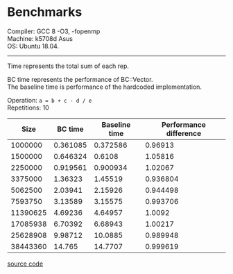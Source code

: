 # Benchmarks 

Compiler: GCC 8 -O3, -fopenmp  
Machine: k5708d Asus  
OS: Ubuntu 18.04.  

----------------------------------------------------------------------------------------
Time represents the total sum of each rep.


BC time represents the performance of BC::Vector<double>.  
The baseline time is performance of the hardcoded implementation.  
  
Operation: `a = b + c - d / e`  
Repetitions: 10

|Size | BC time | Baseline time | Performance difference |
| --- | --- | --- | --- |
|1000000|0.361085|0.372586|0.96913|
|1500000|0.646324|0.6108|1.05816|
|2250000|0.919561|0.900934|1.02067|
|3375000|1.36323|1.45519|0.936804|
|5062500|2.03941|2.15926|0.944498|
|7593750|3.13589|3.15575|0.993706|
|11390625|4.69236|4.64957|1.0092|
|17085938|6.70392|6.68943|1.00217|
|25628908|9.98712|10.0885|0.989948|
|38443360|14.765|14.7707|0.999619|

[source code](https://github.com/josephjaspers/BlackCat_Tensors/blob/master/benchmarks/elementwise.h)

